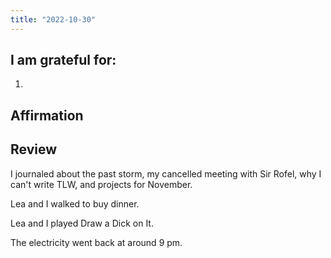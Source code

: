 ```yaml
---
title: "2022-10-30"
---
```

## I am grateful for:
1. 

## Affirmation

## Review

I journaled about the past storm, my cancelled meeting with Sir Rofel, why I can't write TLW, and projects for November.

Lea and I walked to buy dinner.

Lea and I played Draw a Dick on It.

The electricity went back at around 9 pm.